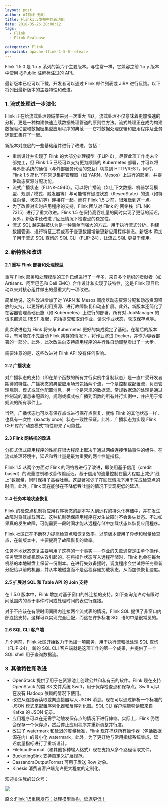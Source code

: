 ```yaml
---
layout: post
author: AI前线-无明
title: Flink1.5发布中的新功能
date: 2018-05-26 20:08:12
tags:
  - Flink
  - Flink Realease

categories: Flink
permalink: apache-flink-1-5-0-release
---
```


Flink 1.5.0 是 1.x.y 系列的第六个主要版本。与往常一样，它兼容之前 1.x.y 版本中使用 @Public 注解标注过的 API。

最新版本已经可以下载，开发者可以通过 Flink 邮件列表或 JIRA 进行反馈。以下将列出最新版本的主要特性和改进。

### 1. 流式处理进一步演化

Flink 正在给流式处理领域带来另一次重大飞跃。流式处理不仅意味着更加快速的分析，更是一种构建快速连续数据处理管道的原则性方法。流式处理正在成为构建数据驱动型和数据密集型应用程序的典范——它将数据处理逻辑和应用程序及业务逻辑汇集在了一起。

新版本对底层的一些基础组件进行了改进，包括：
- 重新设计并实现了 Flink 的大部分处理模型（FLIP-6）。尽管此项工作尚未全部完工，但 Flink 1.5 已经可以支持更为顺畅的 Kubernetes 部署，并可以将与外部系统的通信（与外部服务代理的交互）切换到 HTTP/REST。同时，Flink 1.5 简化了在常见集群管理器（如 YARN、Mesos）上进行的部署，并提供动态资源分配功能。
- 流式广播状态（FLINK-4940）。可以将广播流（如上下文数据、机器学习模型、规则 / 模式、触发器等）与可能带有键控状态（KeyedState）的流（如特征向量、状态机等）连接在一起。而在 Flink 1.5 之前，很难做到这一点。
- 为了改善对实时应用程序的支持，Flink 团队对 Flink 的 网络栈（FLINK-7315）进行了重大改进。Flink 1.5 在保持高吞吐量的同时实现了更低的延迟。另外，新版本还改进了回压情况下检查点的稳定性。
- 流式 SQL 越来越被认为是一种简单而强大的方式，用于执行流式分析、构建数据管道、进行特征工程或基于变更数据增量更新应用程序状态。新版本 添加了用于流式 SQL 查询的 SQL CLI（FLIP-24），让流式 SQL 更易于使用。

### 2. 新特性和改进

#### 2.1 重写 Flink 部署和处理模型

重写 Flink 部署和处理模型的工作已经进行了一年多，来自多个组织的贡献者（如 Artisans、阿里巴巴和 Dell EMC）合作设计和实现了该特性，这是 Flink 项目启动以来对核心组件做出的最重大的一项改进。

简单地说，这些改进增加了对 YARN 和 Mesos 调度器动态资源分配和动态资源释放的支持，以更好的利用资源、进行故障恢复和动态扩展。此外，新版本还简化了在容器管理基础设施（如 Kubernetes）上进行的部署，所有对 JobManager 的请求都通过 REST 发起，包括提交和取消作业、请求作业状态，获取保存点等。

此次改进也为 Flink 将来与 Kubernetes 更好的集成奠定了基础。在稍后的版本中，有可能在不先启动 Flink 集群的情况下，将作业塞进 Docker，并作为容器部署的一部分。此外，此次改进向支持应用程序的并行性自动调整卖出了一大步。

需要注意的是，这些改进对 Flink API 没有任何影响。

#### 2.2 广播状态

对广播状态的支持（即在某个函数的所有并行实例中复制状态）是一直广受开发者期待的特性。广播状态的典型应用场景包括两个流，一个是控制或配置流，负责管理规则、模式或其他配置消息，另一个是常规的数据流。常规数据流的处理是通过控制流的消息来配置的，规则或模式被广播到函数的所有并行实例中，并应用于常规流的所有事件上。

当然，广播状态也可以有保存点或进行保存点恢复，就像 Flink 的其他状态一样，也具有一次性（exactly once）状态一致性保证。此外，广播状态为实现 Flink CEP 库的“动态模式”特性带来了可能性。

#### 2.3 Flink 网络栈的改进

分布式流式应用程序的性能在很大程度上取决于通过网络连接传输事件的组件。在流式处理环境中，延迟和吞吐量是最为重要的两个性能指标。

Flink 1.5 从两个方面对 Flink 的网络栈进行了改进，即使用基于信用（credit based）的流量控制和改善传输延迟。基于信用的流量控制在最大程度上减少“线上”数据量，同时保持了高吞吐量。这显著减少了在回压情况下用于完成检查点的时间。此外，Flink 现在能够在不降低吞吐量的情况下实现更低的延迟。

#### 2.4 任务本地状态恢复

Flink 的检查点机制将应用程序状态的副本写入到远程的持久化存储中，并在发生故障时将其加载回去。这种机制确保应用程序在发生故障时不会丢失状态。不过如果真的发生故障，可能需要一段时间才能从远程存储中加载状态以恢复应用程序。

Flink 社区正在不断努力提高检查点和恢复效率。以前版本使用了异步和增量检查点，在新版本中，主要提高了故障恢复的效率。

任务本地状态恢复主要利用了这样的一个事实——作业的失败通常是由单个操作、任务管理器或机器失效引起的。在将操作状态写入远程存储时，Flink 也会在每台机器的本地磁盘上保留一份副本。在进行失效备援时，调度程序会尝试将任务重新分配给以前的机器，并从本地磁盘而不是远程存储加载状态，从而加快恢复速度。

#### 2.5 扩展对 SQL 和 Table API 的 Join 支持

在 1.5.0 版本中，Flink 增加对基于窗口的外连接的支持。如下查询允许对有限时间范围内的基于事件时间或处理时间的表进行连接。
![]()

对于不应该在有限时间间隔内连接两个流式表的情况，Flink SQL 提供了非窗口内部连接支持。这样可以实现完全匹配，而这在许多标准 SQL 语句中是很常见的。
![]()

#### 2.6 SQL CLI 客户端

几个月前，Flink 社区开始致力于添加一项服务，用于执行流和批处理 SQL 查询（FLIP-24）。新的 SQL CLI 客户端就是这项工作的第一个成果，并提供了一个 SQL shell 用于查询数据流。

### 3. 其他特性和改进

- OpenStack 提供了用于在资源池上创建公共和私有云的软件。Flink 现在支持 OpenStack 的类 S3 文件系统 Swift，用于保存检查点和保存点。Swift 可以在没有 Hadoop 依赖的情况下使用。
- 改进从连接器读取或向连接器写入 JSON 消息。现在可以通过解析一个标准的 JSON 模式来配置序列化器和反序列化器。SQL CLI 客户端能够读取来自 Kafka 的 JSON 记录。
- 应用程序可以在无需手动触发保存点的情况下进行伸缩。实际上，Flink 仍然会保存一个保存点，然后停止应用程序并重新调整并行度。
- 改进了 watermark 和延迟的度量标准，Flink 现在捕获所有操作器（包括数据源在内）的最小化 watermark。此外，为了更好地与常用指标系统集成，延迟度量指标进行了重新设计。
- FileInputFormat（和其他多种输入格式）现在支持从多个路径读取文件。
- BucketingSink 支持自定义扩展规范。
- CassandraOutputFormat 可用于发送 Row 对象。
- Kinesis 消费者客户端允许更大程度的定制化。

欢迎关注我的公众号：

![](https://github.com/sjf0115/PubLearnNotes/blob/master/image/Other/%E5%85%AC%E4%BC%97%E5%8F%B7.jpg?raw=true)

原文:[Flink 1.5重磅发布：处理模型重构，延迟更低！](https://mp.weixin.qq.com/s?__biz=MzU1NDA4NjU2MA==&mid=2247490595&idx=1&sn=a12fb6046443d721df1bb49494178f5d&chksm=fbe9a5eccc9e2cfa58a56a45ea60528dd9742266857572a8900f4cdfede13f22cce18022e55a&scene=27#wechat_redirect)
